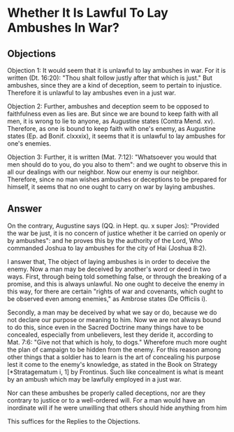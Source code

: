 # Whether It Is Lawful To Lay Ambushes In War?

## Objections

Objection 1: It would seem that it is unlawful to lay ambushes in war. For it is written (Dt. 16:20): "Thou shalt follow justly after that which is just." But ambushes, since they are a kind of deception, seem to pertain to injustice. Therefore it is unlawful to lay ambushes even in a just war.

Objection 2: Further, ambushes and deception seem to be opposed to faithfulness even as lies are. But since we are bound to keep faith with all men, it is wrong to lie to anyone, as Augustine states (Contra Mend. xv). Therefore, as one is bound to keep faith with one's enemy, as Augustine states (Ep. ad Bonif. clxxxix), it seems that it is unlawful to lay ambushes for one's enemies.

Objection 3: Further, it is written (Mat. 7:12): "Whatsoever you would that men should do to you, do you also to them": and we ought to observe this in all our dealings with our neighbor. Now our enemy is our neighbor. Therefore, since no man wishes ambushes or deceptions to be prepared for himself, it seems that no one ought to carry on war by laying ambushes.

## Answer

On the contrary, Augustine says (QQ. in Hept. qu. x super Jos): "Provided the war be just, it is no concern of justice whether it be carried on openly or by ambushes": and he proves this by the authority of the Lord, Who commanded Joshua to lay ambushes for the city of Hai (Joshua 8:2).

I answer that, The object of laying ambushes is in order to deceive the enemy. Now a man may be deceived by another's word or deed in two ways. First, through being told something false, or through the breaking of a promise, and this is always unlawful. No one ought to deceive the enemy in this way, for there are certain "rights of war and covenants, which ought to be observed even among enemies," as Ambrose states (De Officiis i).

Secondly, a man may be deceived by what we say or do, because we do not declare our purpose or meaning to him. Now we are not always bound to do this, since even in the Sacred Doctrine many things have to be concealed, especially from unbelievers, lest they deride it, according to Mat. 7:6: "Give not that which is holy, to dogs." Wherefore much more ought the plan of campaign to be hidden from the enemy. For this reason among other things that a soldier has to learn is the art of concealing his purpose lest it come to the enemy's knowledge, as stated in the Book on Strategy [*Stratagematum i, 1] by Frontinus. Such like concealment is what is meant by an ambush which may be lawfully employed in a just war.

Nor can these ambushes be properly called deceptions, nor are they contrary to justice or to a well-ordered will. For a man would have an inordinate will if he were unwilling that others should hide anything from him

This suffices for the Replies to the Objections.